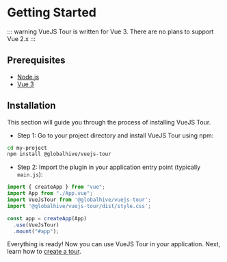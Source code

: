 # Getting Started

::: warning
VueJS Tour is written for Vue 3. There are no plans to support Vue 2.x
:::

## Prerequisites

* [Node.js](https://nodejs.org/)
* [Vue 3](https://vuejs.org/guide/introduction.html#composition-api)

## Installation

This section will guide you through the process of installing VueJS Tour.

* Step 1: Go to your project directory and install VueJS Tour using npm:

```bash
cd my-project
npm install @globalhive/vuejs-tour
```

* Step 2: Import the plugin in your application entry point (typically `main.js`):

```javascript
import { createApp } from "vue";
import App from "./App.vue";
import VueJsTour from '@globalhive/vuejs-tour';
import '@globalhive/vuejs-tour/dist/style.css';

const app = createApp(App)
  .use(VueJsTour)
  .mount("#app");
```
Everything is ready! Now you can use VueJS Tour in your application.
Next, learn how to [create a tour](https://globalhive.github.io/vuejs-tour/guide/create-a-tour.html).
